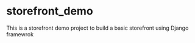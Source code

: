 # storefront_demo
This is a storefront demo project to build a basic storefront using Django framewrok
